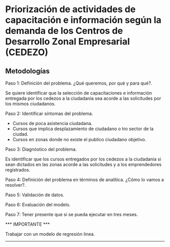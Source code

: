 # Priorización de actividades de capacitación e información según la demanda de los Centros de Desarrollo Zonal Empresarial (CEDEZO)

## Metodologías

Paso 1: Definición del problema. ¿Qué queremos, por qué y para qué?.

Se quiere identificar que la selección de capacitaciones e información entregada por los cedezos a la ciudadania sea acorde a las solicitudes por los mismos ciudadanos.

Paso 2: Identificar síntomas del problema.

- Cursos de poca asistencia ciudadana.
- Cursos que implica desplazamiento de ciudadano o tro sector de la ciudad.
- Cursos en zonas donde no existe el publico ciudadano objetivo.

Paso 3: Diagnóstico del problema.

Es identificar que los cursos entregados por los cedezos a la ciudadania si sean dictados en las zonas acorde a las solicitudes y a los emprendedores registrados.

Paso 4: Definición del problema en términos de analítica. ¿Cómo lo vamos a resolver?.

Paso 5: Validación de datos.

Paso 6: Evaluación del modelo.

Paso 7: Tener presente que si se pueda ejecutar en tres meses.

*** IMPORTANTE *** 

Trabajar con un modelo de regresión linea.

******************
